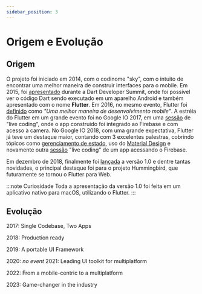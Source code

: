 ```yaml
---
sidebar_position: 3
---
```


# Origem e Evolução

## Origem
O projeto foi iniciado em 2014, com o codinome "sky", com o intuito de encontrar uma melhor maneira de construir interfaces para o mobile. Em 2015, foi [apresentado](https://www.youtube.com/watch?v=PnIWl33YMwA&t=67s) durante a Dart Developer Summit, onde foi possível ver o código Dart sendo executado em um aparelho Android e também apresentado com o nome **Flutter**. Em 2016, no mesmo evento, Flutter foi [definido](https://www.youtube.com/watch?v=Mx-AllVZ1VY&t=76s) como _"Uma melhor maneira de desenvolvimento mobile"_. A estréia do Flutter em um grande evento foi no Google IO 2017, em uma [sessão](https://www.youtube.com/watch?v=w2TcYP8qiRI&t=1773s) de "live coding", onde o app construido foi integrado ao Firebase e com acesso à camera. No Google IO 2018, com uma grande expectativa, Flutter já teve um destaque maior, contando com 3 excelentes palestras, cobrindo tópicos como [gerenciamento de estado](https://www.youtube.com/watch?v=RS36gBEp8OI), uso do [Material Design](https://www.youtube.com/watch?v=hA0hrpR-o8U) e novamente outra [sessão](https://www.youtube.com/watch?v=p4yLzYwy_4g) "live coding" de um app acessando o Firebase.

Em dezembro de 2018, finalmente foi [lançada](https://www.youtube.com/watch?v=D-o4BqJxmJE) a versão 1.0 e dentre tantas novidades, o principal destaque foi para o projeto Hummingbird, que futuramente se tornou o Flutter para Web.


:::note Curiosidade
Toda a apresentação da versão 1.0 foi feita em um aplicativo nativo para macOS, utilizando o Flutter.
:::


## Evolução

2017: Single Codebase, Two Apps

2018: Production ready

2019: A portable UI Framework

2020: *no event*
2021: Leading UI toolkit for multiplatform

2022: From a mobile-centric to a multiplatform

2023: Game-changer in the industry